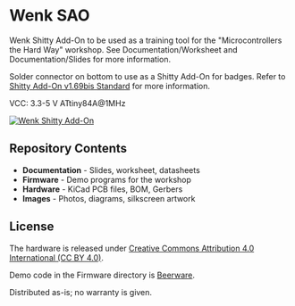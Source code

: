 Wenk SAO
========
Wenk Shitty Add-On to be used as a training tool for the "Microcontrollers the Hard Way" workshop. See Documentation/Worksheet and Documentation/Slides for more information.

Solder connector on bottom to use as a Shitty Add-On for badges. Refer to [Shitty Add-On v1.69bis Standard](https://hackaday.io/project/52950-shitty-add-ons/log/159806-introducing-the-shitty-add-on-v169bis-standard) for more information.

VCC: 3.3-5 V
ATtiny84A@1MHz

[![Wenk Shitty Add-On](https://github.com/ShawnHymel/wenk-sao/raw/master/Images/board-wenk-top.jpg)](https://github.com/ShawnHymel/wenk-sao/blob/master/Images/board-wenk-top.jpg)

Repository Contents
-------------------
* **Documentation** - Slides, worksheet, datasheets
* **Firmware** - Demo programs for the workshop
* **Hardware** - KiCad PCB files, BOM, Gerbers
* **Images** - Photos, diagrams, silkscreen artwork

License
-------
The hardware is released under [Creative Commons Attribution 4.0 International (CC BY 4.0)](https://creativecommons.org/licenses/by/4.0/).

Demo code in the Firmware directory is [Beerware](https://en.wikipedia.org/wiki/Beerware).

Distributed as-is; no warranty is given.